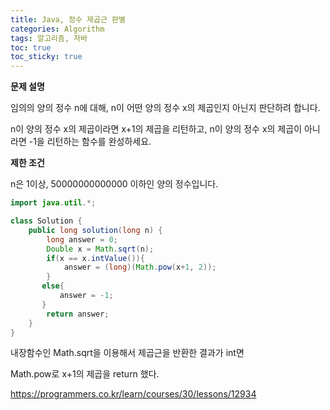 ```yaml
---
title: Java, 정수 제곱근 판별
categories: Algorithm
tags: 알고리즘, 자바
toc: true
toc_sticky: true
---
```


**문제 설명**  

임의의 양의 정수 n에 대해, n이 어떤 양의 정수 x의 제곱인지 아닌지 판단하려 합니다.

n이 양의 정수 x의 제곱이라면 x+1의 제곱을 리턴하고, n이 양의 정수 x의 제곱이 아니라면 -1을 리턴하는 함수를 완성하세요.

**제한 조건**

n은 1이상, 50000000000000 이하인 양의 정수입니다.


```java
import java.util.*;

class Solution {
    public long solution(long n) {
        long answer = 0;
        Double x = Math.sqrt(n);
        if(x == x.intValue()){
            answer = (long)(Math.pow(x+1, 2));
        }
       else{
           answer = -1;
       }
        return answer;
    }
}
```

내장함수인 Math.sqrt을 이용해서 제곱근을 반환한 결과가 int면 

Math.pow로 x+1의 제곱을 return 했다. 




https://programmers.co.kr/learn/courses/30/lessons/12934